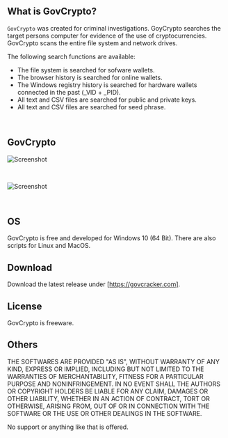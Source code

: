 ## What is GovCrypto? ##

`GovCrypto` was created for criminal investigations. GoyCrypto searches the target 
persons computer for evidence of the use of cryptocurrencies. GovCrypto scans the 
entire file system and network drives.

The following search functions are available:
- The file system is searched for sofware wallets. 
- The browser history is searched for online wallets.
- The Windows registry history is searched for hardware wallets connected in the past (_VID + _PID). 
- All text and CSV files are searched for public and private keys.
- All text and CSV files are searched for seed phrase.
<br>

## GovCrypto ##

![Screenshot](https://user-images.githubusercontent.com/73139495/214276589-004c19f1-efd7-4b70-bae9-4558f0f17276.jpg)

<br>

![Screenshot](https://user-images.githubusercontent.com/73139495/214276629-c8300c10-d9da-43a4-815e-284bb862e328.jpg)

<br>

## OS ##
GovCrypto is free and developed for Windows 10 (64 Bit).
There are also scripts for Linux and MacOS.
<br>

## Download ##
Download the latest release under [https://govcracker.com]. 
<br>

## License ##
GovCrypto is freeware. 
<br>

## Others ##
THE SOFTWARES ARE PROVIDED "AS IS", WITHOUT WARRANTY OF ANY KIND, EXPRESS OR
IMPLIED, INCLUDING BUT NOT LIMITED TO THE WARRANTIES OF MERCHANTABILITY,
FITNESS FOR A PARTICULAR PURPOSE AND NONINFRINGEMENT. IN NO EVENT SHALL THE
AUTHORS OR COPYRIGHT HOLDERS BE LIABLE FOR ANY CLAIM, DAMAGES OR OTHER
LIABILITY, WHETHER IN AN ACTION OF CONTRACT, TORT OR OTHERWISE, ARISING FROM,
OUT OF OR IN CONNECTION WITH THE SOFTWARE OR THE USE OR OTHER DEALINGS IN THE
SOFTWARE.

No support or anything like that is offered.
